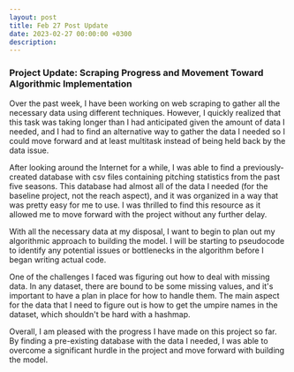 ```yaml
---
layout: post
title: Feb 27 Post Update
date: 2023-02-27 00:00:00 +0300
description: 
---
```


### Project Update: Scraping Progress and Movement Toward Algorithmic Implementation

Over the past week, I have been working on web scraping to gather all the necessary data using different techniques. However, I quickly realized that this task was taking longer than I had anticipated given the amount of data I needed, and I had to find an alternative way to gather the data I needed so I could move forward and at least multitask instead of being held back by the data issue.

After looking around the Internet for a while, I was able to find a previously-created database with csv files containing pitching statistics from the past five seasons. This database had almost all of the data I needed (for the baseline project, not the reach aspect), and it was organized in a way that was pretty easy for me to use. I was thrilled to find this resource as it allowed me to move forward with the project without any further delay.

With all the necessary data at my disposal, I want to begin to plan out my algorithmic approach to building the model. I will be starting to pseudocode to identify any potential issues or bottlenecks in the algorithm before I began writing actual code.

One of the challenges I faced was figuring out how to deal with missing data. In any dataset, there are bound to be some missing values, and it's important to have a plan in place for how to handle them. The main aspect for the data that I need to figure out is how to get the umpire names in the dataset, which shouldn't be hard with a hashmap. 

Overall, I am pleased with the progress I have made on this project so far. By finding a pre-existing database with the data I needed, I was able to overcome a significant hurdle in the project and move forward with building the model. 
